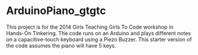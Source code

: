 ArduinoPiano_gtgtc
==================
This project is for the 2014 Girls Teaching Girls To Code workshop in Hands-On Tinkering.  The code runs on an Arduino and
plays different notes on a capacitive-touch keyboard using a Piezo Buzzer. This starter version of the code assumes the
piano will have 5 keys.
